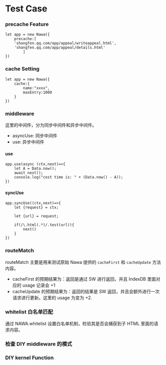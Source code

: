 # Test Case

### precache Feature

```
let app = new Nawa({
    precache:[
    'shangfen.qq.com/app/appeal/writeappeal.html',
    'shangfen.qq.com/app/appeal/details.html'
        ]
})
```

### cache Setting

```
let app = new Nawa({
    cache:{
        name:"xxxx",
        maxEntry:1000
    }
})
```


### middleware

这里的中间件，分为同步中间件和异步中间件。

 - asyncUse: 同步中间件
 - use: 异步中间件

#### use

```
app.use(async (ctx,next)=>{
    let A = Data.now();
    await next();
    console.log("cost time is: " + (Data.now() - A));
})
```

#### syncUse

```
app.syncUse((ctx,next)=>{
    let {request} = ctx;

    let {url} = request;

    if(/\.html(.*)/.test(url)){
        next()
    }
})
```

### routeMatch 

routeMatch 主要是用来测试原始 Nawa 提供的 `cacheFirst` 和 `cacheUpdate` 方法内容。

 - cacheFirst 的预期结果为：返回是通过 SW 进行返回，并且 IndexDB 里面对应的 usage 记录会 +1
 - cacheUpdate 的预期结果为：返回的结果是 SW 返回，并且会额外进行一次请求进行更新。这里的 usage 为变为 +2.


### whitelist 白名单匹配

通过 NAWA.whitelist 设置白名单机制，检验其是否会捕获到子 HTML 里面的请求内容。


### 检查 DIY middleware 的模式


### DIY kernel Function

